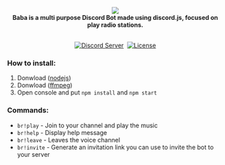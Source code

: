 <div align="center">
  <img src="https://cdn.discordapp.com/attachments/330739726321713153/451058006965354526/baba_logo_xd.png"><br>
  <b>Baba is a multi purpose Discord Bot made using discord.js, focused on play radio stations.</b><br><br>

  <p>
    <a href="https://discord.gg/bj2Gr9g" target="_blank"><img src="https://img.shields.io/badge/dynamic/json.svg?label=Discord%20Sever&colorB=7289DA&url=https%3A%2F%2Fdiscordapp.com%2Fapi%2Fservers%2F274896973105201152%2Fembed.json&query=%24.members.length&suffix=%20online" alt="Discord Server"/></a>
    <a href="https://discordapp.com/oauth2/authorize?client_id=273463982625652737&scope=bot&permissions=314497" target="_blank"><img
    src="https://img.shields.io/badge/Invite-me%20to%20your%20Discord%20server-7289da.svg" alt "Invite Switchblade"></a>
    <a href="https://github.com/perronosaurio/Baba-Radio/blob/master/LICENSE" target="_blank"><img src="https://img.shields.io/github.com/license/perronosaurio/Baba-Radio.svg" alt="License"/></a>
  </p>
</div>

### How to install:
1. Donwload ([nodejs](https://nodejs.org/es/))
2. Donwload ([ffmpeg](https://ffmpeg.org/))
3. Open console and put `npm install` and `npm start`

### Commands:
- `br!play` - Join to your channel and play the music
- `br!help` - Display help message
- `br!leave` - Leaves the voice channel
- `br!invite` - Generate an invitation link you can use to invite the bot to your server

